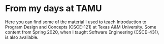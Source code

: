 # From my days at TAMU
Here you can find some of the material I used to teach Introduction to Program Design and Concepts (CSCE-121) at Texas A&M University.  Some content from Spring 2020, when I taught Software Engineering (CSCE-431), is also available.
